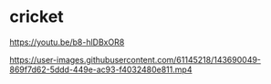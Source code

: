 # cricket
https://youtu.be/b8-hlDBxOR8


https://user-images.githubusercontent.com/61145218/143690049-869f7d62-5ddd-449e-ac93-f4032480e811.mp4

